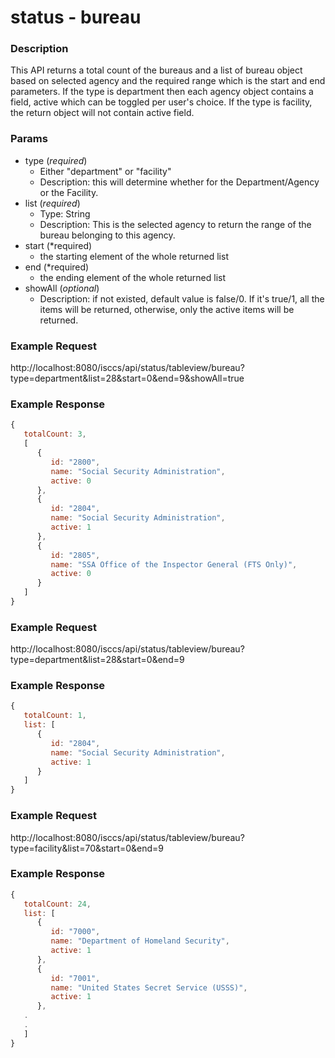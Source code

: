 # status - bureau
### Description
This API returns a total count of the bureaus and a list of bureau object based on selected agency and the required range which is the start and end parameters. If the type is department then each agency object contains a field, active which can be toggled per user's choice. If the type is facility, the return object will not contain active field.
       
### Params
* type (*required*)
  * Either "department" or "facility"
  * Description: this will determine whether for the Department/Agency or the Facility.
* list (*required*)
  * Type: String
  * Description: This is the selected agency to return the range of the bureau belonging to this agency.
* start (*required)
   * the starting element of the whole returned list
* end (*required)
   * the ending element of the whole returned list
* showAll (*optional*)
  * Description: if not existed, default value is false/0. If it's true/1, all the items will be returned, otherwise, only the active items will be returned.

### Example Request
http://localhost:8080/isccs/api/status/tableview/bureau?type=department&list=28&start=0&end=9&showAll=true

### Example Response  
```javascript
{
   totalCount: 3,
   [
      {
         id: "2800",
         name: "Social Security Administration",
         active: 0
      },
      {
         id: "2804",
         name: "Social Security Administration",
         active: 1
      },
      {
         id: "2805",
         name: "SSA Office of the Inspector General (FTS Only)",
         active: 0
      }
   ]
}
```

### Example Request
http://localhost:8080/isccs/api/status/tableview/bureau?type=department&list=28&start=0&end=9

### Example Response
```javascript
{
   totalCount: 1,
   list: [
      {
         id: "2804",
         name: "Social Security Administration",
         active: 1
      }
   ]
}
```

### Example Request
http://localhost:8080/isccs/api/status/tableview/bureau?type=facility&list=70&start=0&end=9

### Example Response  
```javascript
{
   totalCount: 24,
   list: [
      {
         id: "7000",
         name: "Department of Homeland Security",
         active: 1
      },
      {
         id: "7001",
         name: "United States Secret Service (USSS)",
         active: 1
      },
   .
   .
   ]
}
```
